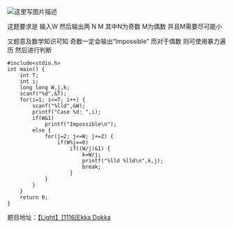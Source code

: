 ![这里写图片描述](http://img.blog.csdn.net/20151226215800367)

这题要求是
输入W
然后输出两 N M
其中N为奇数 M为偶数 并且M需要尽可能小

又题意及数学知识可知
奇数一定会输出“Impossible”
而对于偶数
则可使用暴力遍历
然后进行判断


```
#include<stdio.h>
int main() {
	int T;
	int i;
	long long W,j,k;
	scanf("%d",&T);
	for(i=1; i<=T; i++) {
		scanf("%lld",&W);
		printf("Case %d: ",i);
		if(W&1)
			printf("Impossible\n");
		else {
			for(j=2; j<=W; j+=2) {
				if(W%j==0)
					if((W/j)&1) {
						k=W/j;
						printf("%lld %lld\n",k,j);
						break;
					}
			}
		}
	}
	return 0;
}
```

题目地址：[【Light】[1116]Ekka Dokka](http://lightoj.com/volume_showproblem.php?problem=1116)